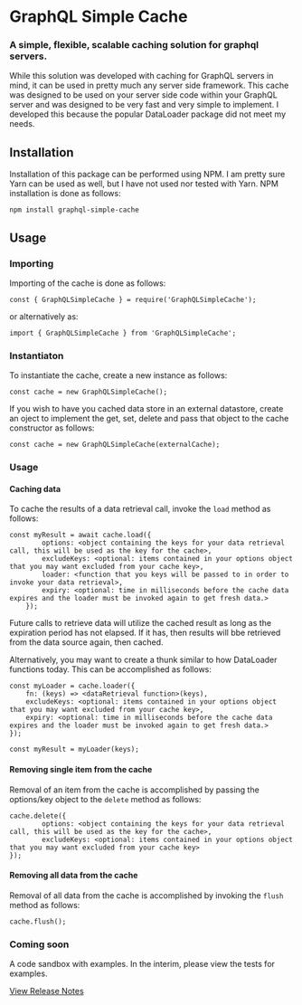 # GraphQL Simple Cache
### A simple, flexible, scalable caching solution for graphql servers.

While this solution was developed with caching for GraphQL servers in mind, it can be used in pretty much any server side framework.  This cache was designed to be used on your server side code within your GraphQL server and was designed to be very fast and very simple to implement.  I developed this because the popular DataLoader package did not meet my needs.

## Installation

Installation of this package can be performed using NPM.  I am pretty sure Yarn can be used as well, but I have not used nor tested with Yarn.  NPM installation is done as follows:
```
npm install graphql-simple-cache
```

## Usage

### Importing

Importing of the cache is done as follows:
```
const { GraphQLSimpleCache } = require('GraphQLSimpleCache');
```
or alternatively as:
```
import { GraphQLSimpleCache } from 'GraphQLSimpleCache';
```

### Instantiaton

To instantiate the cache, create a new instance as follows:
```
const cache = new GraphQLSimpleCache();
```
If you wish to have you cached data store in an external datastore, create an oject to implement the get, set, delete and pass that object to the cache constructor as follows:
```
const cache = new GraphQLSimpleCache(externalCache);
```

### Usage

#### Caching data
To cache the results of a data retrieval call, invoke the `load` method as follows:
```
const myResult = await cache.load({
        options: <object containing the keys for your data retrieval call, this will be used as the key for the cache>,
        excludeKeys: <optional: items contained in your options object that you may want excluded from your cache key>,
        loader: <function that you keys will be passed to in order to invoke your data retrieval>,
        expiry: <optional: time in milliseconds before the cache data expires and the loader must be invoked again to get fresh data.>
    });
```
Future calls to retrieve data will utilize the cached result as long as the expiration period has not elapsed.  If it has, then results will bbe retrieved from the data source again, then cached.

Alternatively, you may want to create a thunk similar to how DataLoader functions today.  This can be accomplished as follows:
```
const myLoader = cache.loader({
    fn: (keys) => <dataRetrieval function>(keys),
    excludeKeys: <optional: items contained in your options object that you may want excluded from your cache key>,
    expiry: <optional: time in milliseconds before the cache data expires and the loader must be invoked again to get fresh data.>
});

const myResult = myLoader(keys);
```

#### Removing single item from the cache
Removal of an item from the cache is accomplished by passing the options/key object to the `delete` method as follows:
```
cache.delete({
        options: <object containing the keys for your data retrieval call, this will be used as the key for the cache>,
        excludeKeys: <optional: items contained in your options object that you may want excluded from your cache key>
});
```

#### Removing all data from the cache
Removal of all data from the cache is accomplished by invoking the `flush` method as follows:
```
cache.flush();
```

### Coming soon
A code sandbox with examples.  In the interim, please view the tests for examples.

[View Release Notes](CHANGELOG.md)
